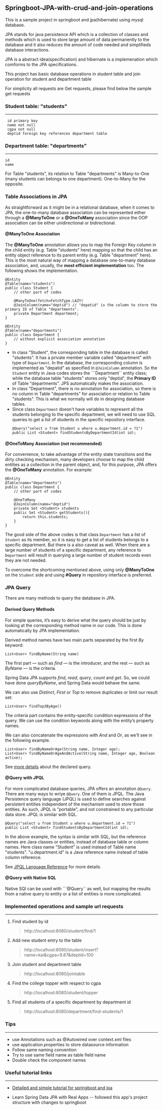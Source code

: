 ## Springboot-JPA-with-crud-and-join-operations

 This is a sample project in springboot and jpa(hibernate) using mysql database. 
 
 JPA stands for java persistence API which is a collection of classes and methods which is used to store large amount of data permanently to the database and it also reduces the amount of code needed and simplifieds database interactions. 
 
 JPA is a abstract idea(specification) and hibernate is a implemenation which comforms to the JPA specifications.
 
 This project has basic database operations in student table and join operation for student and department table
 
 For simplicity all requests are Get requests, please find below the sample get requests
 
 ### Student table: "students"
 ---------------
 
	 id primary key
	 name not null
	 cgpa not null
	 deptid foreign key references department table
	
 ### Department table: "departments"
 ------------------
	id
	name
	
For Table "students", its relation to Table "departments" is Many-to-One (many students can belongs to one department). One-to-Many for the opposite.

### Table Associations in JPA

As straightforward as it might be in a relational database, when it comes to JPA, the one-to-many database association can be represented either through a __@ManyToOne__ or a __@OneToMany__ association since the OOP association can be either unidirectional or bidirectional.

#### @ManyToOne Association
The __@ManyToOne__ annotation allows you to map the Foreign Key column in the child entity (e.g. Table "students" here) mapping so that the child has an entity object reference to its parent entity (e.g. Table "department" here). This is the most natural way of mapping a database one-to-many database association, and, usually, the __most efficient implementation__ too. The following shows the implementation.

```
@Entity
@Table(name="students")
public class Student {
	// other part of codes

	@ManyToOne(fetch=FetchType.LAZY)
	@JoinColumn(name="deptid") // "depatid" is the column to store the primary ID of Table "departments".
	private Department department;
}

@Entity
@Table(name="departments")
public class Department {
	// without explicit association annotation
}
```
* In class "Student", the corresponding table in the database is called "students". It has a private member variable called "department" with type of ```Department```. In the database, the corresponding column is implemented as "depatid" as specified in ```@JoinColumn``` annotation. So the ```Student``` entity in Java codes stores the ```Department`` entity class; while the database table "students" stores only "deptid", the __Primary ID__ of Table "departments". JPS automatically makes the association.
* In class "Department", there is no annotation for association, so there is no column in Table "departments" for association or relation to Table "students". This is what we normally will do in designing database tables.
* Since class ```Department``` doesn't have variables to represent all the students belonging to the specific department, we will need to use SQL queries to get a list of students in the specific repository interface.
  ```
  @Query("select u from Student u where u.department.id = ?1")
  public List <Student> findStudentsByDepartmentId(int id);
  ```

#### @OneToMany Association (not recommended)
For convenience, to take advantage of the entity state transitions and the dirty checking mechanism, many developers choose to map the child entities as a collection in the parent object, and, for this purpose, JPA offers the __@OneToMany__ annotation. For example:
```
@Entity
@Table(name="departments")
public class Department {
	// other part of codes

	@OneToMany
	@JoinColumn(name="deptid")
	private Set <Student> students
	public Set <Student> getStudents(){
		return this.students;
	}
}
```
The good side of the above codes is that class ```Department``` has a list of ```Student``` as its member, so it is easy to get a list of students belongs to a specific department. But there is a also caveat as well. When there are a large number of students of a specific department, any reference to ```Department``` will result in querying a large number of student records even they are not needed.

To overcome the shortcoming mentioned above, using only  __@ManyToOne__ on the ```Student``` side and using __#Query__ in repository interface is preferred.

### JPA Query
There are many methods to query the database in JPA.

#### Derived Query Methods
For simple queries, it’s easy to derive what the query should be just by looking at the corresponding method name in our code. This is done automatically by JPA implementation.

Derived method names have two main parts separated by the first _By_ keyword:
```
List<User> findByName(String name)
```
The first part — such as _find_ — is the introducer, and the rest — such as _ByName_ — is the criteria.

Spring Data JPA supports _find_, _read_, _query_, _count_ and _get_. So, we could have done _queryByName_, and Spring Data would behave the same.

We can also use _Distinct_, _First_ or _Top_ to remove duplicates or limit our result set:
```
List<User> findTop3ByAge()
```
The criteria part contains the entity-specific condition expressions of the query. We can use the condition keywords along with the entity’s property names.

We can also concatenate the expressions with _And_ and _Or_, as we’ll see in the following example.
```
List<User> findByNameOrAge(String name, Integer age);
List<User> findByNameOrAgeAndActive(String name, Integer age, Boolean active);
```
See [more details](https://docs.spring.io/spring-data/jpa/docs/1.6.0.RELEASE/reference/html/jpa.repositories.html) about the declared query.

#### @Query with JPQL
For more complicated database queries, JPA offers an annotation ```@Query```. There are many ways to wriye ```@Query```. One of them is JPQL. The Java Persistence query language (JPQL) is used to define searches against persistent entities independent of the mechanism used to store those entities. As such, JPQL is "portable", and not constrained to any particular data store. JPQL is similar with SQL.
```
@Query("select u from Student u where u.department.id = ?1")
public List <Student> findStudentsByDepartmentId(int id);
```
In the above example, the syntax is similar with SQL, but the reference names are Java classes or entities, instead of database table or column names. Here class name "Student" is used instead of Table name "students". "u.department.id" is a Java reference name instead of table column reference.

See [JPQL Language Reference](https://docs.oracle.com/cd/E17904_01/apirefs.1111/e13946/ejb3_langref.html) for more details.

#### @Query with Native SQL
Native SQl can be used with ```@Query`` as well, but mapping the results from a native query to entity or a list of entities is more complicated.

	
### Implemented operations and sample url requests
------------------------------------------------
1. Find student by id

	> http://localhost:8080/student/find/1

2. Add new student entry to the table

	> http://localhost:8080/student/insert?name=kai&cgpa=9.87&deptid=100

3. Join student and department table

	> http://localhost:8080/jointable

4. Find the college topper with respect to cgpa

	> http://localhost:8080/student/topper

5. Find all students of a specific department by department id
   > http://localhost:8080/department/find-students/1
	
  ### Tips
  -------
  * use Annotations such as @Autowired over context.xml files
  * use application.properties to store datasource information
  * Follow same naming convention
  * Try to use same field name as table field name
  * Double check the component names
  
  ### Useful tutorial links
  ------------------------
  
* [Detailed and simple tutorial for springboot and jpa](https://www.petrikainulainen.net/programming/spring-framework/spring-data-jpa-tutorial-introduction-to-query-methods/)

* Learn Spring Data JPA with Real Apps -- followed this app's project structure with changes to springboot
	
 
 
 
